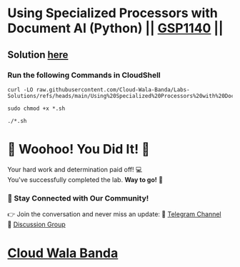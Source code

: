 # Using Specialized Processors with Document AI (Python) || [GSP1140](https://www.cloudskillsboost.google/focuses/67859?parent=catalog) ||

## Solution [here](https://youtu.be/jR2E_bgqmkg)

### Run the following Commands in CloudShell

```
curl -LO raw.githubusercontent.com/Cloud-Wala-Banda/Labs-Solutions/refs/heads/main/Using%20Specialized%20Processors%20with%20Document%20AI%20Python/gsp1140.sh

sudo chmod +x *.sh

./*.sh
```

# 🎉 Woohoo! You Did It! 🎉  

Your hard work and determination paid off! 💻  
You've successfully completed the lab. **Way to go!** 🚀

### 💬 Stay Connected with Our Community!  
👉 Join the conversation and never miss an update:  📢 [Telegram Channel](https://t.me/cloudwalabanda)  
👥 [Discussion Group](https://t.me/cloudwalabandachats)  

# [Cloud Wala Banda](https://www.youtube.com/@cloudwalabanda)